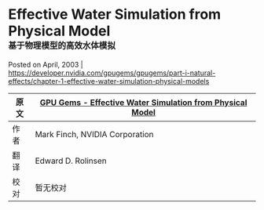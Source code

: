 

# Effective Water Simulation from Physical Model <br><span style="font-size: 60%;">基于物理模型的高效水体模拟</span>

Posted on April, 2003  \|  <https://developer.nvidia.com/gpugems/gpugems/part-i-natural-effects/chapter-1-effective-water-simulation-physical-models>

原文 | [GPU Gems - Effective Water Simulation from Physical Model](https://developer.nvidia.com/gpugems/gpugems/part-i-natural-effects/chapter-1-effective-water-simulation-physical-models)
--- | --- 
作者 | Mark Finch, NVIDIA Corporation
翻译 | Edward D. Rolinsen
校对 | 暂无校对  
<br>

